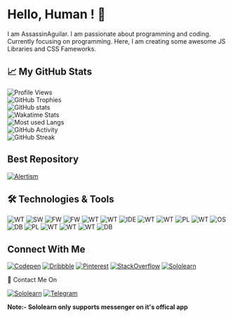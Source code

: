 # Hello, Human ! :wave:

I am AssassinAguilar. I am passionate about programming and coding. Currently focusing on programming. Here, I am creating some awesome JS Libraries and CSS Fameworks.

## :chart_with_upwards_trend: My GitHub Stats

![Profile Views](https://komarev.com/ghpvc/?username=AssassinAguilar&color=blue) <br />
![GitHub Trophies](https://github-profile-trophy.vercel.app/?username=AssassinAguilar&column=3&margin-w=15&margin-h=15&theme=darkhub) <br />
![GitHub stats](https://github-readme-stats.vercel.app/api?username=AssassinAguilar&show_icons=true&include_all_commits=true&theme=github_dark&icon_color=7c858f) <br />
![Wakatime Stats](https://github-readme-stats.vercel.app/api/wakatime?username=AssassinAguilar&theme=github_dark&layout=compact) <br />
![Most used Langs](https://github-readme-stats.vercel.app/api/top-langs/?username=AssassinAguilar&layout=compact&theme=github_dark) <br />
![GitHub Activity](https://activity-graph.herokuapp.com/graph?username=AssassinAguilar&theme=github) <br />
![GitHub Streak](https://github-readme-streak-stats.herokuapp.com?user=AssassinAguilar&theme=dark&hide_border=false) <br />

## Best Repository
[![Alertism](https://github-readme-stats.vercel.app/api/pin/?username=AssassinAguilar&repo=Alertism&show_icons=true&theme=github_dark&icon_color=7c858f)](https://github.com/AssassinAguilar/Alertism)

## :hammer_and_wrench: Technologies & Tools

![WT](https://img.shields.io/badge/Web--Technology-Angular-blue?style=plastic&logo=angular&logoWidth=20&logoColor=white)
![SW](https://img.shields.io/badge/Software-Blender-blue?style=plastic&logo=blender&logoWidth=20&logoColor=white)
![FW](https://img.shields.io/badge/CSS--Framework-Bootstrap-blue?style=plastic&logo=bootstrap&logoWidth=20&logoColor=white)
![FW](https://img.shields.io/badge/CSS--Framework-Bulma-blue?style=plastic&logo=bulma&logoWidth=20&logoColor=white)
![WT](https://img.shields.io/badge/Web--Technology-CSS3-blue?style=plastic&logo=css3&logoWidth=20&logoColor=white)
![WT](https://img.shields.io/badge/Web--Technology-HTML5-blue?style=plastic&logo=html5&logoWidth=20&logoColor=white)
![IDE](https://img.shields.io/badge/IDE-Visual%20Studio%20Code-blue?style=plastic&logo=visual-studio-code&logoWidth=20&logoColor=white)
![WT](https://img.shields.io/badge/Web--Technology-JavaScript-blue?style=plastic&logo=javascript&logoWidth=20&logoColor=white)
![WT](https://img.shields.io/badge/Web--Technology-jQuery-blue?style=plastic&logo=jQuery&logoWidth=20&logoColor=white)
![PL](https://img.shields.io/badge/Programming--Language-Kotlin-blue?style=plastic&logo=kotlin&logoWidth=20&logoColor=white)
![WT](https://img.shields.io/badge/Web--Technology-Markdown-blue?style=plastic&logo=markdown&logoWidth=20&logoColor=white)
![OS](https://img.shields.io/badge/OS-Windows-blue?style=plastic&logo=windows&logoWidth=20&logoColor=white)
![DB](https://img.shields.io/badge/Database-PHP-blue?style=plastic&logo=php&logoWidth=20&logoColor=white)
![PL](https://img.shields.io/badge/Programming--Language-Python-blue?style=plastic&logo=python&logoWidth=20&logoColor=white)
![WT](https://img.shields.io/badge/Web--Technology-React-blue?style=plastic&logo=react&logoWidth=20&logoColor=white)
![WT](https://img.shields.io/badge/Web--Technology-Redux-blue?style=plastic&logo=redux&logoWidth=20&logoColor=white)
![WT](https://img.shields.io/badge/Web--Technology-SASS-blue?style=plastic&logo=sass&logoWidth=20&logoColor=white)
![DB](https://img.shields.io/badge/Database-SQL-blue?style=plastic&logo=mySql&logoWidth=20&logoColor=white)

## Connect With Me

[![Codepen](https://img.shields.io/badge/-Codepen-545454?style=for-the-badge&logo=codepen&logoWidth=20&logoColor=white)](https://codepen.io/assassinaguilar)
[![Dribbble](https://img.shields.io/badge/-Dribbble-e54786?style=for-the-badge&logo=dribbble&logoWidth=20&logoColor=white)](https://dribbble.com/AssassinAguilar)
[![Pinterest](https://img.shields.io/badge/-Pinterest-e60023?style=for-the-badge&logo=pinterest&logoWidth=20&logoColor=white)](https://in.pinterest.com/SololearnAssassin)
[![StackOverflow](https://img.shields.io/badge/-StackOverflow-f48024?style=for-the-badge&logo=stackoverflow&logoWidth=20&logoColor=white)](https://stackoverflow.com/users/15887518/assassin)
[![Sololearn](https://img.shields.io/badge/-Sololearn-blue?style=for-the-badge&logo=sololearn&logoWidth=20&logoColor=white)](https://www.sololearn.com/profile/14097887)

:postbox: Contact Me On

[![Sololearn](https://img.shields.io/badge/-Sololearn-blue?style=for-the-badge&logo=sololearn&logoWidth=20&logoColor=white)](https://www.sololearn.com/profile/14097887)
[![Telegram](https://img.shields.io/badge/-Telegram-2ca5e0?style=for-the-badge&logo=telegram&logoWidth=20&logoColor=white)](https://t.me/AssassinAguilar)

**Note:- Sololearn only supports messenger on it's offical app**
